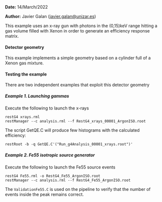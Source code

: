 **Date:** 14/March/2022

**Author:** Javier Galan (javier.galan@unizar.es)

This example uses an x-ray gun with photons in the (0,15)keV range hitting a gas volume filled with Xenon in order to generate an efficiency response matrix.

#### Detector geometry

This example implements a simple geometry based on a cylinder full of a Xenon gas mixture.

#### Testing the example

There are two independent examples that exploit this detector geometry

##### Example 1. Launching gammas

Execute the following to launch the x-rays

```
restG4 xrays.rml
restManager --c analysis.rml --f RestG4_xrays_00001_ArgonISO.root
```

The script GetQE.C will produce few histograms with the calculated efficiency:

```
restRoot -b -q GetQE.C'("Run_g4Analysis_00001_xrays.root")'
```

##### Example 2. Fe55 isotropic source generator

Execute the following to launch the Fe55 source events

```
restG4 Fe55.rml -o RestG4_Fe55_ArgonISO.root
restManager --c analysis.rml --f RestG4_Fe55_ArgonISO.root
```

The `ValidationFe55.C` is used on the pipeline to verify that the number of events inside the peak remains correct.
